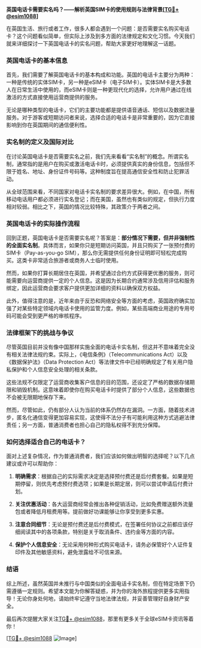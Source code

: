 **英国电话卡需要实名吗？——解析英国SIM卡的使用规则与法律背景[[TG💪+ @esim1088](https://t.me/s/esim1088)]**

在英国生活、旅行或者工作，很多人都会遇到一个问题：是否需要实名购买电话卡？这个问题看似简单，但实际上涉及到多方面的法律规定和文化习惯。今天我们就来详细探讨一下英国电话卡的实名问题，帮助大家更好地理解这一话题。

### 英国电话卡的基本信息

首先，我们需要了解英国电话卡的基本构成和功能。英国的电话卡主要分为两种：一种是传统的实体SIM卡，另一种是eSIM卡（电子SIM卡）。实体SIM卡是大多数人在日常生活中使用的，而eSIM卡则是一种更现代化的选择，允许用户通过在线激活的方式直接使用运营商提供的服务。

无论是哪种类型的电话卡，它们的主要功能都是提供语音通话、短信以及数据流量服务。对于游客或短期访问者来说，选择合适的电话卡是非常重要的，因为它直接影响到你在英国期间的通信便利性。

### 实名制的定义及国际对比

在讨论英国电话卡是否需要实名之前，我们先来看看“实名制”的概念。所谓实名制，通常指的是用户在购买或激活电话卡时，必须提供真实的身份信息，包括但不限于姓名、地址、身份证件号码等。这种制度旨在提高通信安全性和防止犯罪活动。

从全球范围来看，不同国家对电话卡实名制的要求差异很大。例如，在中国，所有移动电话用户都必须进行实名登记；而在美国，虽然也有类似的规定，但执行力度相对较弱。相比之下，英国的情况比较特殊，其政策介于两者之间。

### 英国电话卡的实际操作流程

回到正题，英国电话卡是否需要实名呢？答案是：**部分情况下需要，但并非强制性的全面实名制**。具体而言，如果你只是短期访问英国，并且只购买了一张预付费的SIM卡（Pay-as-you-go SIM），那么你无需提供任何身份证明即可轻松完成购买。这类卡非常适合旅游者或商务人士临时使用。

然而，如果你打算长期居住在英国，并希望通过合约方式获得更优惠的服务，则可能需要向运营商提供一定的个人信息。这是因为长期合约通常涉及信用评估和服务绑定，因此运营商会要求客户提供更加详细的资料以确保双方权益。

此外，值得注意的是，近年来由于反恐和网络安全等方面的考虑，英国政府确实加强了对某些特定领域内电话卡使用的监管力度。例如，某些高端商业用途的专用号码可能会受到更严格的审核程序。

### 法律框架下的挑战与争议

尽管英国目前并没有像中国那样实施全面的电话卡实名制，但这并不意味着完全没有相关法律法规约束。实际上，《电信条例》（Telecommunications Act）以及《数据保护法》（Data Protection Act）等法律文件中已经明确规定了有关用户隐私保护和个人信息安全处理的相关条款。

这些法规不仅限定了运营商收集客户信息的目的范围，还设定了严格的数据存储期限和销毁机制。这意味着即使你在购买电话卡时提供了部分个人信息，这些数据也不会被无限期地保存下来。

然而，尽管如此，仍有部分人认为当前的体系仍然存在漏洞。一方面，随着技术进步，匿名化通信变得更加容易实现，这使得不法分子有可能利用这种方式逃避法律责任；另一方面，普通消费者也担心自己的隐私权得不到充分保障。

### 如何选择适合自己的电话卡？

面对上述复杂情况，作为普通消费者，我们应该如何做出明智的选择呢？以下几点建议或许可以帮助你：

1. **明确需求**：根据自己的实际需求决定是选择预付费还是后付费套餐。如果是短期停留，则优先考虑预付费选项；如果是长期定居，则可以尝试申请后付费计划。
   
2. **关注优惠活动**：各大运营商经常会推出各种促销活动，比如免费赠送额外流量包或者降低月租费用等。提前做好功课能够让你享受到更多实惠。
   
3. **注意合同细节**：无论是预付费还是后付费模式，在签署任何协议之前都应该仔细阅读其中的各项条款，特别是关于取消条件、违约金等方面的内容。

4. **保护个人信息安全**：无论采用何种形式购买电话卡，请务必保管好个人证件复印件及其他敏感资料，避免泄露给不可信来源。

### 结语

综上所述，虽然英国并未推行与中国类似的全面电话卡实名制，但在特定场景下仍需遵循一定规则。希望本文能为你解答疑惑，并为你的海外旅程提供更多实用指导！无论你身处何地，请始终牢记遵守当地法律法规，并妥善管理好自身财产安全。

最后再次提醒大家关注[TG💪+ @esim1088](https://t.me/s/esim1088)，那里有更多关于全球eSIM卡资讯等着你！

[[TG💪+ @esim1088](https://t.me/s/esim1088) ![Image](https://i.postimg.cc/4NQfJmqS/Snipaste-2025-05-13-00-14-12.png)]